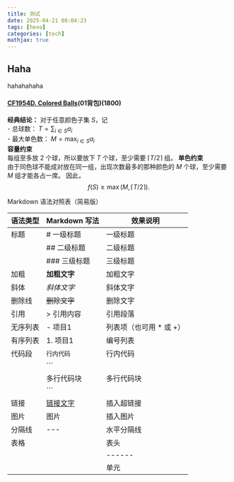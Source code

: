 ```yaml
---
title: 测试
date: 2025-04-21 08:04:23
tags: [hexo]
categories: [tech]
mathjax: true
---
```


## Haha
hahahahaha

#### [CF1954D. Colored Balls](https://codeforces.com/problemset/problem/1954/D)(01背包)(1800)
**经典结论：**
	对于任意颜色子集 $S$，记  
	- 总球数： $T=\sum_{i\in S}a_i$  
	- 最大单色数： $M=\max_{i\in S}a_i$  
	**容量约束**  
	每组至多放 2 个球，所以要放下 $T$ 个球，至少需要 $\lceil T/2\rceil$ 组。
	**单色约束**  
	由于同色球不能成对放在同一组，出现次数最多的那种颜色的 $M$ 个球，至少需要 $M$ 组才能各占一席。
	因此，
$$
f(S)\ge \max\bigl(M,\lceil T/2\rceil\bigr).
$$


Markdown 语法对照表（简易版）

| 语法类型 | Markdown 写法           | 效果说明                     |
|----------|--------------------------|------------------------------|
| 标题     | # 一级标题               | 一级标题                     |
|          | ## 二级标题              | 二级标题                     |
|          | ### 三级标题             | 三级标题                     |
| 加粗     | **加粗文字**             | 加粗文字                     |
| 斜体     | *斜体文字*               | 斜体文字                     |
| 删除线   | ~~删除文字~~             | 删除文字                     |
| 引用     | > 引用内容               | 引用段落                     |
| 无序列表 | - 项目1                  | 列表项（也可用 * 或 +）      |
| 有序列表 | 1. 项目1                 | 编号列表                     |
| 代码段   | `行内代码`               | 行内代码                     |
|          | ```                     |                              |
|          | 多行代码块               | 多行代码块                   |
|          | ```                     |                              |
| 链接     | [链接文字](网址)         | 插入超链接                   |
| 图片     | 图片    | 插入图片                     |
| 分隔线   | ---                      | 水平分隔线                   |
| 表格     | | 表头 | 表头 |         | 表格（需配合 --- 对齐）      |
|          | |------|------|         |                              |
|          | | 单元 | 单元 |         |                              |
